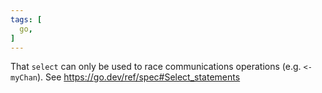 ```yaml
---
tags: [
  go,
]
---
```


That `select` can only be used to race communications operations (e.g. `<- myChan`).
See https://go.dev/ref/spec#Select_statements